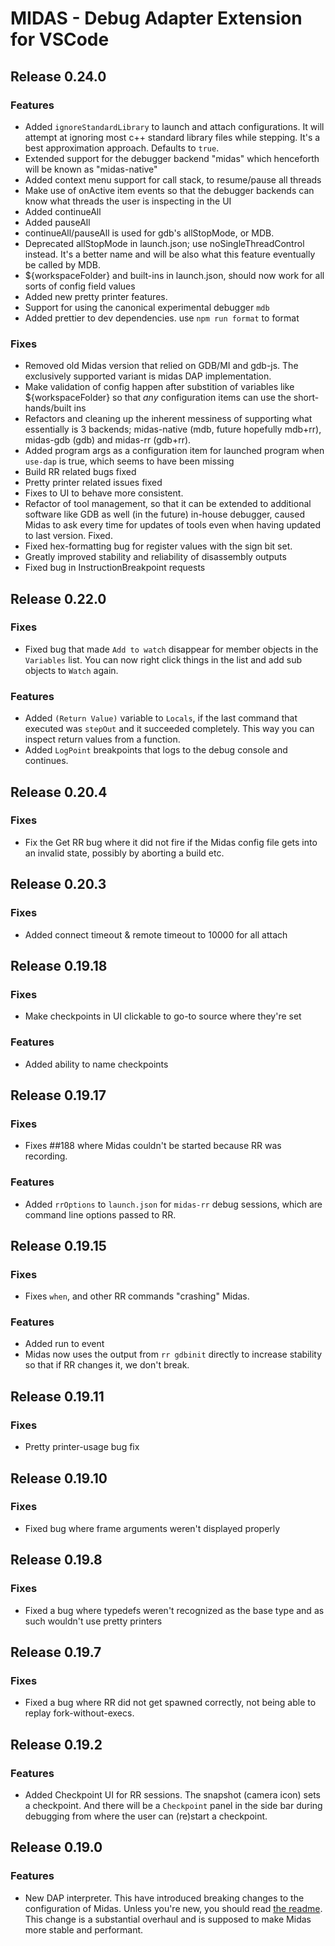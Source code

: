 # MIDAS - Debug Adapter Extension for VSCode

## Release 0.24.0

### Features

- Added `ignoreStandardLibrary` to launch and attach configurations. It will attempt at ignoring most c++ standard library files while stepping. It's a best approximation approach. Defaults to `true`.
- Extended support for the debugger backend "midas" which henceforth will be known as "midas-native"
- Added context menu support for call stack, to resume/pause all threads
- Make use of onActive item events so that the debugger backends can know what threads the user is inspecting in the UI
- Added continueAll
- Added pauseAll
- continueAll/pauseAll is used for gdb's allStopMode, or MDB.
- Deprecated allStopMode in launch.json; use noSingleThreadControl instead. It's a better name and will
  be also what this feature eventually be called by MDB.
- ${workspaceFolder} and built-ins in launch.json, should now work for all sorts of config field values
- Added new pretty printer features.
- Support for using the canonical experimental debugger `mdb`
- Added prettier to dev dependencies. use `npm run format` to format

### Fixes

- Removed old Midas version that relied on GDB/MI and gdb-js. The exclusively supported variant is midas DAP implementation.
- Make validation of config happen after substition of variables like ${workspaceFolder} so that _any_ configuration items can use the short-hands/built ins
- Refactors and cleaning up the inherent messiness of supporting what essentially is 3 backends; midas-native (mdb, future hopefully mdb+rr), midas-gdb (gdb) and midas-rr (gdb+rr).
- Added program args as a configuration item for launched program when `use-dap` is true, which seems to have been missing
- Build RR related bugs fixed
- Pretty printer related issues fixed
- Fixes to UI to behave more consistent.
- Refactor of tool management, so that it can be extended to additional software like GDB as well (in the future) in-house debugger, caused Midas to ask every time for updates of tools even when having updated to last version. Fixed.
- Fixed hex-formatting bug for register values with the sign bit set.
- Greatly improved stability and reliability of disassembly outputs
- Fixed bug in InstructionBreakpoint requests

## Release 0.22.0

### Fixes

- Fixed bug that made `Add to watch` disappear for member objects in the `Variables` list. You can now right click things
  in the list and add sub objects to `Watch` again.

### Features

- Added `(Return Value)` variable to `Locals`, if the last command that executed was `stepOut` and it succeeded completely.
  This way you can inspect return values from a function.
- Added `LogPoint` breakpoints that logs to the debug console and continues.

## Release 0.20.4

### Fixes

- Fix the Get RR bug where it did not fire if the Midas config file gets into an invalid state, possibly by aborting a build etc.

## Release 0.20.3

### Fixes

- Added connect timeout & remote timeout to 10000 for all attach

## Release 0.19.18

### Fixes

- Make checkpoints in UI clickable to go-to source where they're set

### Features

- Added ability to name checkpoints

## Release 0.19.17

### Fixes

- Fixes ##188 where Midas couldn't be started because RR was recording.

### Features

- Added `rrOptions` to `launch.json` for `midas-rr` debug sessions, which are command line options passed to RR.

## Release 0.19.15

### Fixes

- Fixes `when`, and other RR commands "crashing" Midas.

### Features

- Added run to event
- Midas now uses the output from `rr gdbinit` directly to increase stability so that if RR changes it, we don't break.

## Release 0.19.11

### Fixes

- Pretty printer-usage bug fix

## Release 0.19.10

### Fixes

- Fixed bug where frame arguments weren't displayed properly

## Release 0.19.8

### Fixes

- Fixed a bug where typedefs weren't recognized as the base type and as such wouldn't use pretty printers

## Release 0.19.7

### Fixes

- Fixed a bug where RR did not get spawned correctly, not being able to replay fork-without-execs.

## Release 0.19.2

### Features

- Added Checkpoint UI for RR sessions. The snapshot (camera icon) sets a checkpoint. And there will be a `Checkpoint` panel in the side bar during debugging from where the user can (re)start a checkpoint.

## Release 0.19.0

### Features

- New DAP interpreter. This have introduced breaking changes to the configuration of Midas. Unless you're new, you should read [the readme](https://github.com/farre/midas). This change is a substantial overhaul and is supposed to make Midas more stable and performant.
